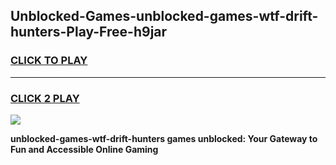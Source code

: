 
## Unblocked-Games-unblocked-games-wtf-drift-hunters-Play-Free-h9jar
<h3>
<a href="https://premium76.site?title=unblocked-games-wtf-drift-hunters&ref=09A">CLICK TO PLAY</a></h3>
<hr>

<h3>
<a href="https://premium76.site?title=unblocked-games-wtf-drift-hunters&ref=09A">CLICK 2 PLAY</a>
  
</h3>

<a href="https://premium76.site?title=unblocked-games-wtf-drift-hunters&ref=09A"><img src="https://clearcache.store/games.png"></a>


**unblocked-games-wtf-drift-hunters games unblocked: Your Gateway to Fun and Accessible Online Gaming**
